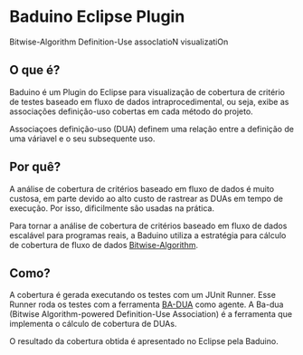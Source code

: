 # Baduino Eclipse Plugin
Bitwise-Algorithm Definition-Use assocIatioN visualizatiOn

## O que é?
Baduino é um Plugin do Eclipse para visualização de cobertura de critério de testes baseado em fluxo de dados intraprocedimental, ou seja, exibe as associações definição-uso cobertas em cada método do projeto.

Associaçoes definição-uso (DUA) definem uma relação entre a definição de uma váriavel e o seu subsequente uso.

## Por quê?
A análise de cobertura de critérios baseado em fluxo de dados é muito custosa, em parte devido ao alto custo de rastrear as DUAs em tempo de execução. Por isso, dificilmente são usadas na prática.

Para tornar a análise de cobertura de critérios baseado em fluxo de dados escalável para programas reais, a Baduino utiliza a estratégia para cálculo de cobertura de fluxo de dados [Bitwise-Algorithm](http://www.sciencedirect.com/science/article/pii/S0020019013000537).

## Como?
A cobertura é gerada executando os testes com um JUnit Runner. Esse Runner roda os testes com a ferramenta [BA-DUA](https://github.com/saeg/ba-dua) como agente. A Ba-dua (Bitwise Algorithm-powered Definition-Use Association) é a ferramenta que implementa o cálculo de cobertura de DUAs.

O resultado da cobertura obtida é apresentado no Eclipse pela Baduino.
